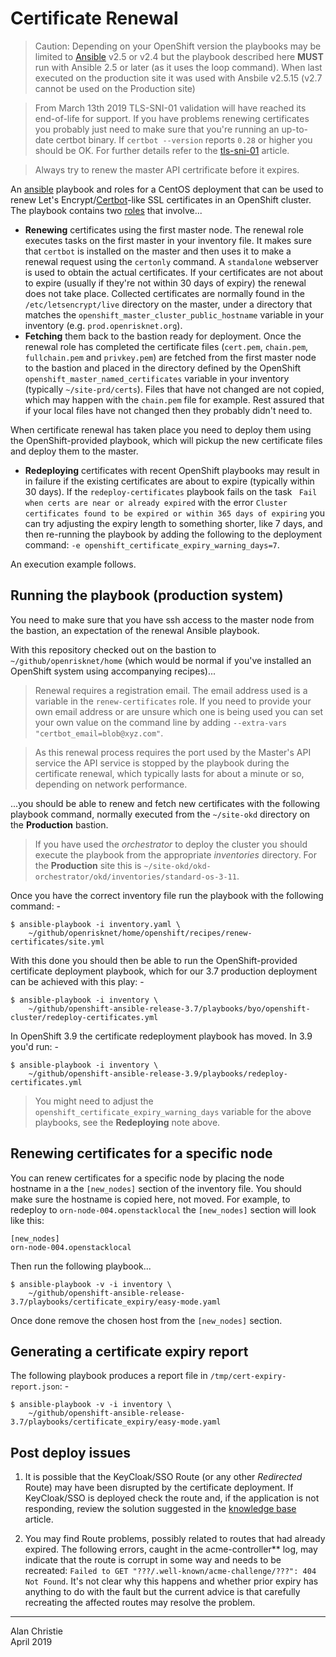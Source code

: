 # Certificate Renewal

>   Caution: Depending on your OpenShift version the playbooks may be limited to
    [Ansible] v2.5 or v2.4 but the playbook described here **MUST** run with Ansible
    2.5 or later (as it uses the loop command). When last executed on the production
    site it was used with Ansbile v2.5.15 (v2.7 cannot be used on the Production site)

>   From March 13th 2019 TLS-SNI-01 validation will have reached
    its end-of-life for support. If you have problems renewing
    certificates you probably just need to make sure that you're running
    an up-to-date certbot binary. If `certbot --version` reports `0.28` or
    higher you should be OK. For further details refer to
    the [tls-sni-01] article.
    
>   Always try to renew the master API certrificate before it expires.
    
An [ansible] playbook and roles for a CentOS deployment that can be used to renew
Let's Encrypt/[Certbot]-like SSL certificates in an OpenShift cluster.
The playbook contains two [roles] that involve...

-   **Renewing** certificates using the first master node. The renewal role
    executes tasks on the first master in your inventory file. It makes sure
    that `certbot` is installed on the master and then uses it to make a
    renewal request using the `certonly` command. A `standalone` webserver
    is used to obtain the actual certificates. If your certificates are not
    about to expire (usually if they're not within 30 days of expiry) the
    renewal does not take place. Collected certificates are normally found
    in the `/etc/letsencrypt/live` directory on the master, under a directory
    that matches the `openshift_master_cluster_public_hostname` variable
    in your inventory (e.g. `prod.openrisknet.org`).
-   **Fetching** them back to the bastion ready for deployment. Once the
    renewal role has completed the certificate files (`cert.pem`,
    `chain.pem`, `fullchain.pem` and `privkey.pem`) are fetched from the
    first master node to the bastion and placed in the directory
    defined by the OpenShift `openshift_master_named_certificates` variable in
    your inventory (typically `~/site-prd/certs`). Files that have not
    changed are not copied, which may happen with the `chain.pem` file for
    example. Rest assured that if your local files have not changed then
    they probably didn't need to.
    
When certificate renewal has taken place you need to deploy them using
the OpenShift-provided playbook, which will pickup the new certificate
files and deploy them to the master.

-   **Redeploying** certificates with recent OpenShift playbooks may result in
    in failure if the existing certificates are about to expire (typically
    within 30 days). If the `redeploy-certificates` playbook fails on the
    task ` Fail when certs are near or already expired` with the error
    `Cluster certificates found to be expired or within 365 days of expiring`
    you can try adjusting the expiry length to something shorter, like 7 days,
    and then re-running the playbook by adding the following to the deployment
    command: `-e openshift_certificate_expiry_warning_days=7`.

An execution example follows.

## Running the playbook (production system)
You need to make sure that you have ssh access to the master node from the
bastion, an expectation of the renewal Ansible playbook.

With this repository checked out on the bastion to `~/github/openrisknet/home`
(which would be normal if you've installed an OpenShift system using
accompanying recipes)...

>   Renewal requires a registration email. The email address used is
    a variable in the `renew-certificates` role. If you need to provide your
    own email address or are unsure which one is being used you can set
    your own value on the command line by adding
    `--extra-vars "certbot_email=blob@xyz.com"`.
    
>   As this renewal process requires the port used by the Master's API
    service the API service is stopped by the playbook during the
    certificate renewal, which typically lasts for about a minute or so,
    depending on network performance. 
     
...you should be able to renew and fetch new certificates with the following
playbook command, normally executed from the `~/site-okd` directory on the
**Production** bastion.

>   If you have used the *orchestrator* to deploy the cluster you should execute
    the playbook from the appropriate *inventories* directory.
    For the **Production** site this is
    `~/site-okd/okd-orchestrator/okd/inventories/standard-os-3-11`.
    
Once you have the correct inventory file run the playbook with the following
command: -

    $ ansible-playbook -i inventory.yaml \
        ~/github/openrisknet/home/openshift/recipes/renew-certificates/site.yml

With this done you should then be able to run the OpenShift-provided certificate
deployment playbook, which for our 3.7 production deployment can be achieved
with this play: -

    $ ansible-playbook -i inventory \
        ~/github/openshift-ansible-release-3.7/playbooks/byo/openshift-cluster/redeploy-certificates.yml

In OpenShift 3.9 the certificate redeployment playbook has moved. In 3.9 you'd run: -

    $ ansible-playbook -i inventory \
        ~/github/openshift-ansible-release-3.9/playbooks/redeploy-certificates.yml

>   You might need to adjust the `openshift_certificate_expiry_warning_days`
    variable for the above playbooks, see the **Redeploying** note above.

## Renewing certificates for a specific node
You can renew certificates for a specific node by placing the node hostname
in a the `[new_nodes]` section of the inventory file. You should make sure
the hostname is copied here, not moved. For example, to redeploy to
`orn-node-004.openstacklocal` the `[new_nodes]` section will look like this:

    [new_nodes]
    orn-node-004.openstacklocal

Then run the following playbook...

    $ ansible-playbook -v -i inventory \
        ~/github/openshift-ansible-release-3.7/playbooks/certificate_expiry/easy-mode.yaml
        
Once done remove the chosen host from the `[new_nodes]` section.

## Generating a certificate expiry report
The following playbook produces a report file in `/tmp/cert-expiry-report.json`: -

    $ ansible-playbook -v -i inventory \
        ~/github/openshift-ansible-release-3.7/playbooks/certificate_expiry/easy-mode.yaml 

## Post deploy issues

1.  It is possible that the KeyCloak/SSO Route (or any other *Redirected* Route)
    may have been disrupted by the certificate deployment. If KeyCloak/SSO
    is deployed check the route and, if the application is not responding,
    review the solution suggested in the
    [knowledge base](../../knowledge-base/post-certificate-renewal-problems.md) article.

1.  You may find Route problems, possibly related to routes that had already
    expired. The following errors, caught in the acme-controller** log,
    may indicate that the route is corrupt in some way and needs to be
    recreated: `Failed to GET "???/.well-known/acme-challenge/???": 404 Not Found`. 
    It's not clear why this happens and whether prior expiry has anything to
    do with the fault but the current advice is that carefully recreating
    the affected routes may resolve the problem.
 
---

Alan Christie  
April 2019

[ansible]: https://docs.ansible.com
[tls-sni-01]: https://community.letsencrypt.org/t/how-to-stop-using-tls-sni-01-with-certbot/83210
[roles]: https://docs.ansible.com/ansible/2.5/user_guide/playbooks_reuse_roles.html
[certbot]: https://certbot.eff.org
